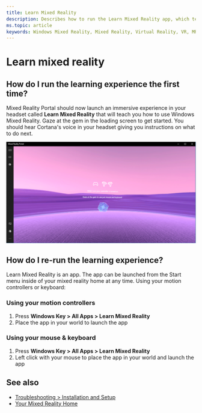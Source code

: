 ```yaml
---
title: Learn Mixed Reality
description: Describes how to run the Learn Mixed Reality app, which teaches you how to use and navigate Windows Mixed Reality.
ms.topic: article
keywords: Windows Mixed Reality, Mixed Reality, Virtual Reality, VR, MR, Tutorial, Get started
---
```



# Learn mixed reality

## How do I run the learning experience the first time?

Mixed Reality Portal should now launch an immersive experience in your headset called **Learn Mixed Reality** that will teach you how to use Windows Mixed Reality. Gaze at the gem in the loading screen to get started. You should hear Cortana's voice in your headset giving you instructions on what to do next.

![Learn Mixed Reality](images/file-learnmixedrealitystart.png)

## How do I re-run the learning experience?

Learn Mixed Reality is an app. The app can be launched from the Start menu inside of your mixed reality home at any time. Using your motion controllers or keyboard:

### Using your motion controllers
1. Press **Windows Key > All Apps > Learn Mixed Reality**
2. Place the app in your world to launch the app

### Using your mouse & keyboard
1. Press **Windows Key > All Apps > Learn Mixed Reality**
2. Left click with your mouse to place the app in your world and launch the app

## See also

* [Troubleshooting > Installation and Setup](troubleshooting-windows-mixed-reality.md#installation-and-setup)
* [Your Mixed Reality Home](your-mixed-reality-home.md)
